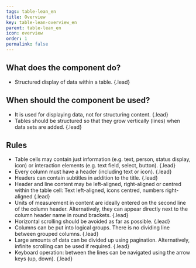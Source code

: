 ```yaml
---
tags: table-lean_en
title: Overview
key: table-lean-overview_en
parent: table-lean_en
icon: overview
order: 1
permalink: false  
---
```


## What does the component do?
* Structured display of data within a table. {.lead}

## When should the component be used? 
* It is used for displaying data, not for structuring content. {.lead}
* Tables should be structured so that they grow vertically (lines) when data sets are added. {.lead}

## Rules
* Table cells may contain just information (e.g. text, person, status display, icon) or interaction elements (e.g. text field, select, button). {.lead}
* Every column must have a header (including text or icon). {.lead}
* Headers can contain subtitles in addition to the title. {.lead}
* Header and line content may be left-aligned, right-aligned or centred within the table cell: Text left-aligned, icons centred, numbers right-aligned {.lead}
* Units of measurement in content are ideally entered on the second line of the column header. Alternatively, they can appear directly next to the column header name in round brackets. {.lead}
* Horizontal scrolling should be avoided as far as possible. {.lead}
* Columns can be put into logical groups. There is no dividing line between grouped columns. {.lead}
* Large amounts of data can be divided up using <sbb-link variant="inline" type="button" href="/en/design-system/lean/components/pagination/">pagination</sbb-link>. Alternatively, infinite scrolling can be used if required. {.lead}
* Keyboard operation: between the lines can be navigated using the arrow keys (up, down). {.lead}